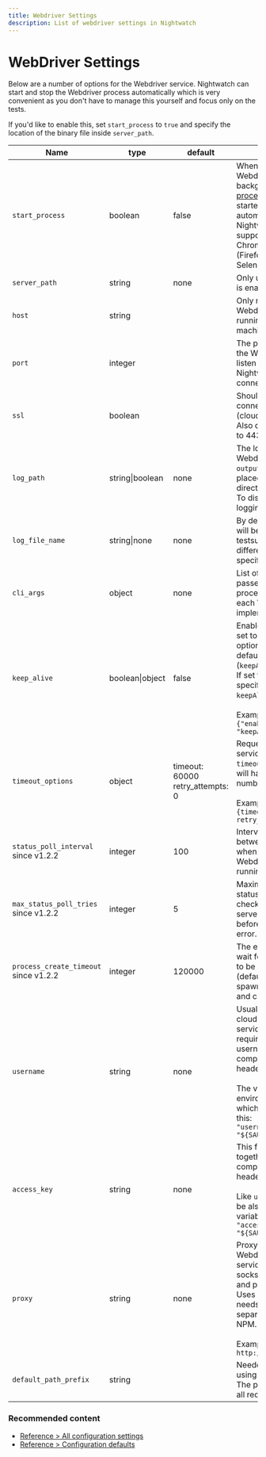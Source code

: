 ```yaml
---
title: Webdriver Settings
description: List of webdriver settings in Nightwatch
---
```


<div class="page-header"><h1>WebDriver Settings</h1></div>


Below are a number of options for the Webdriver service. Nightwatch can start and stop the Webdriver process automatically which is very convenient as you don't have to manage this yourself and focus only on the tests.

If you'd like to enable this, set `start_process` to `true` and specify the location of the binary file inside `server_path`.

<table class="table table-bordered table-striped">
<thead>
 <tr>
   <th style="width: 100px;">Name</th>
   <th style="width: 100px;">type</th>
   <th style="width: 50px;">default</th>
   <th>description</th>
 </tr>
</thead>
<tbody>
 <tr>
   <td><code>start_process</code></td>
   <td>boolean</td>
   <td>false</td>
   <td>When this is enabled, the Webdriver server is run in background in a <a href="https://nodejs.org/api/child_process.html">child process</a> and started/stopped automatically.
    <br>Nightwatch includes support for managing Chromedriver, Geckodriver (Firefox), Safaridriver, and Selenium Server.
   </td>
 </tr>

 <tr>
    <td><code>server_path</code></td>
    <td>string</td>
    <td>none</td>
    <td>Only useful if <code>start_process</code> is enabled. </td>
  </tr>

  <tr>
    <td><code>host</code></td>
    <td>string</td>
    <td></td>
    <td>Only needed when the Webdriver service is running on a different machine.</td>
  </tr>

  <tr>
     <td><code>port</code></td>
     <td>integer</td>
     <td></td>
     <td>The port number on which the Webdriver service will listen and/or on which Nightwatch will attempt to connect.</td>
  </tr>

  <tr>
     <td><code>ssl</code></td>
     <td>boolean</td>
     <td></td>
     <td>Should be set to <code>true</code> if connecting to a remote (cloud) service via HTTPS. Also don't forget to set port to 443.</td>
  </tr>

   <tr>
     <td><code>log_path</code></td>
     <td>string|boolean</td>
     <td>none</td>
     <td>The location where the Webdriver service log file <code>output.log</code> file will be placed. Defaults to current directory.<br>To disable Webdriver logging, set this to <code>false</code></td>
   </tr>

   <tr>
     <td><code>log_file_name</code></td>
     <td>string|none</td>
     <td>none</td>
     <td>By default, the log file name will be the same as the testsuite file name, but a different filename can be specified as well.</td>
   </tr>

   <tr>
     <td><code>cli_args</code></td>
     <td>object</td>
     <td>none</td>
     <td>List of cli arguments to be passed to the Webdriver process. This varies for each Webdriver implementation.</td>
   </tr>

   <tr>
    <td><code>keep_alive</code></td>
    <td>boolean|object</td>
    <td>false</td>
    <td>Enable <a href="https://nodejs.org/api/http.html#http_new_agent_options">HTTP Keep-Alive</a>. If set to <code>true</code> the keepAlive option is enabled with default settings (<code>keepAliveMsecs</code> = 3000).
    <br>If set to an object, can specify specify the <code>keepAliveMsecs</code> value.
     <br><br>Example: <code>"keep_alive" : {"enabled" : true, "keepAliveMsecs" : 2000}</code></td>
  </tr>

  <tr>
    <td><code>timeout_options</code></td>
    <td>object</td>
    <td>
      timeout: 60000
      <br>
      retry_attempts: 0
    </td>
    <td>Requests to the Webdriver service will timeout in <code>timeout</code> miliseconds; a retry will happen <code>retry_attempts</code> number of times.
    <br><br>Example:<br>
    <code>{timeout: 15000, retry_attempts: 5}</code>
    </td>
  </tr>

  <tr>
    <td><code>status_poll_interval</code><br><span class="optional">since v1.2.2</span></td>
    <td>integer</td>
    <td>100</td>
    <td>Interval (in ms) to use between status ping checks when checking if the Webdriver server is up and running</td>
  </tr>

   <tr>
     <td><code>max_status_poll_tries</code><br><span class="optional">since v1.2.2</span></td>
     <td>integer</td>
     <td>5</td>
     <td>Maximum number of ping status check attempts when checking if the Webdriver server is up and running before returning a timeout error.</td>
   </tr>

   <tr>
     <td><code>process_create_timeout</code><br><span class="optional">since v1.2.2</span></td>
     <td>integer</td>
     <td>120000</td>
     <td>The entire time (in ms) to wait for the Node.js process to be created and running (default is 2 min), including spawning the child process and checking the status</td>
   </tr>

   <tr>
     <td><code>username</code></td>
     <td>string</td>
     <td>none</td>
     <td>Usually only needed for cloud testing Selenium services. In case the server requires credentials this username will be used to compute the <code>Authorization</code> header. <br><br>The value can be also an environment variable, in which case it will look like this:<br>
       <code>"username" : "${SAUCE_USERNAME}"</code>
     </td>
   </tr>

   <tr>
     <td><code>access_key</code></td>
     <td>string</td>
     <td>none</td>
     <td>This field will be used together with <code>username</code> to compute the <code>Authorization</code> header. <br><br>Like <code>username</code>, the value can be also an environment variable:<br>
       <code>"access_key" : "${SAUCE_ACCESS_KEY}"</code>
     </td>
   </tr>

   <tr>
      <td><code>proxy</code></td>
      <td>string</td>
      <td>none</td>
      <td>Proxy requests to the Webdriver (or Selenium) service. http, https, socks(v5), socks5, sock4, and pac are accepted. 
<br>Uses <a href="https://www.npmjs.com/package/proxy-agent" target="_blank">proxy-agent</a> which needs to be installed as a separate package from NPM.
<br><br>Example: <code>http://user:pass@host:port</code></td>
   </tr>

   <tr>
    <td><code>default_path_prefix</code></td>
    <td>string</td>
    <td></td>
    <td>Needed sometimes when using a Selenium Server. The prefix to be added to to all requests (e.g. /wd/hub).
    </td>
  </tr>

 </tbody>
</table>


### Recommended content
- [Reference > All configuration settings](/guide/reference/settings.html)
- [Reference > Configuration defaults](/guide/reference/defaults.html)
